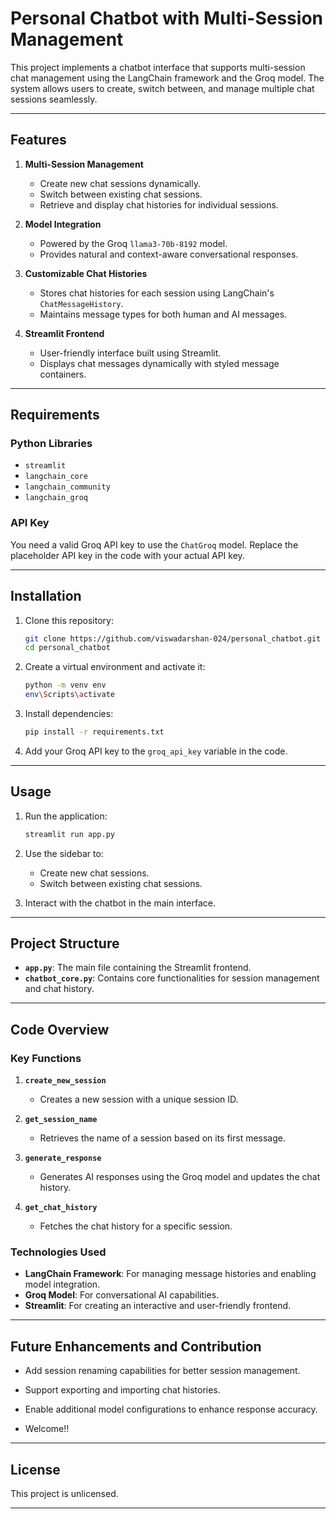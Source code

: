 # Personal Chatbot with Multi-Session Management

This project implements a chatbot interface that supports multi-session chat management using the LangChain framework and the Groq model. The system allows users to create, switch between, and manage multiple chat sessions seamlessly.

---

## Features

1. **Multi-Session Management**

   - Create new chat sessions dynamically.
   - Switch between existing chat sessions.
   - Retrieve and display chat histories for individual sessions.

2. **Model Integration**

   - Powered by the Groq `llama3-70b-8192` model.
   - Provides natural and context-aware conversational responses.

3. **Customizable Chat Histories**

   - Stores chat histories for each session using LangChain's `ChatMessageHistory`.
   - Maintains message types for both human and AI messages.

4. **Streamlit Frontend**

   - User-friendly interface built using Streamlit.
   - Displays chat messages dynamically with styled message containers.

---

## Requirements

### Python Libraries

- `streamlit`
- `langchain_core`
- `langchain_community`
- `langchain_groq`

### API Key

You need a valid Groq API key to use the `ChatGroq` model. Replace the placeholder API key in the code with your actual API key.

---

## Installation

1. Clone this repository:

   ```bash
   git clone https://github.com/viswadarshan-024/personal_chatbot.git
   cd personal_chatbot
   ```

2. Create a virtual environment and activate it:

   ```bash
   python -m venv env
   env\Scripts\activate
   ```

3. Install dependencies:

   ```bash
   pip install -r requirements.txt
   ```

4. Add your Groq API key to the `groq_api_key` variable in the code.

---

## Usage

1. Run the application:

   ```bash
   streamlit run app.py
   ```

2. Use the sidebar to:

   - Create new chat sessions.
   - Switch between existing chat sessions.

3. Interact with the chatbot in the main interface.

---

## Project Structure

- **`app.py`**: The main file containing the Streamlit frontend.
- **`chatbot_core.py`**: Contains core functionalities for session management and chat history.

---

## Code Overview

### Key Functions

1. **`create_new_session`**

   - Creates a new session with a unique session ID.

2. **`get_session_name`**

   - Retrieves the name of a session based on its first message.

3. **`generate_response`**

   - Generates AI responses using the Groq model and updates the chat history.

4. **`get_chat_history`**

   - Fetches the chat history for a specific session.

### Technologies Used

- **LangChain Framework**: For managing message histories and enabling model integration.
- **Groq Model**: For conversational AI capabilities.
- **Streamlit**: For creating an interactive and user-friendly frontend.

---

## Future Enhancements and Contribution

- Add session renaming capabilities for better session management.
- Support exporting and importing chat histories.
- Enable additional model configurations to enhance response accuracy.

- Welcome!!

---

## License

This project is unlicensed.

---



